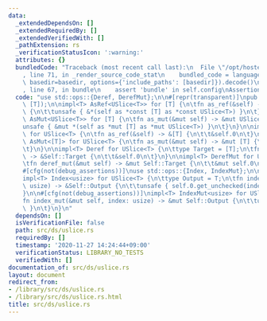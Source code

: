 ```yaml
---
data:
  _extendedDependsOn: []
  _extendedRequiredBy: []
  _extendedVerifiedWith: []
  _pathExtension: rs
  _verificationStatusIcon: ':warning:'
  attributes: {}
  bundledCode: "Traceback (most recent call last):\n  File \"/opt/hostedtoolcache/Python/3.9.1/x64/lib/python3.9/site-packages/onlinejudge_verify/documentation/build.py\"\
    , line 71, in _render_source_code_stat\n    bundled_code = language.bundle(stat.path,\
    \ basedir=basedir, options={'include_paths': [basedir]}).decode()\n  File \"/opt/hostedtoolcache/Python/3.9.1/x64/lib/python3.9/site-packages/onlinejudge_verify/languages/user_defined.py\"\
    , line 67, in bundle\n    assert 'bundle' in self.config\nAssertionError\n"
  code: "use std::ops::{Deref, DerefMut};\n\n#[repr(transparent)]\npub struct USlice<T>(pub\
    \ [T]);\n\nimpl<T> AsRef<USlice<T>> for [T] {\n\tfn as_ref(&self) -> &USlice<T>\
    \ {\n\t\tunsafe { &*(self as *const [T] as *const USlice<T>) }\n\t}\n}\n\nimpl<T>\
    \ AsMut<USlice<T>> for [T] {\n\tfn as_mut(&mut self) -> &mut USlice<T> {\n\t\t\
    unsafe { &mut *(self as *mut [T] as *mut USlice<T>) }\n\t}\n}\n\nimpl<T> AsRef<[T]>\
    \ for USlice<T> {\n\tfn as_ref(&self) -> &[T] {\n\t\t&self.0\n\t}\n}\n\nimpl<T>\
    \ AsMut<[T]> for USlice<T> {\n\tfn as_mut(&mut self) -> &mut [T] {\n\t\t&mut self.0\n\
    \t}\n}\n\nimpl<T> Deref for USlice<T> {\n\ttype Target = [T];\n\tfn deref(&self)\
    \ -> &Self::Target {\n\t\t&self.0\n\t}\n}\n\nimpl<T> DerefMut for USlice<T> {\n\
    \tfn deref_mut(&mut self) -> &mut Self::Target {\n\t\t&mut self.0\n\t}\n}\n\n\
    #[cfg(not(debug_assertions))]\nuse std::ops::{Index, IndexMut};\n\n#[cfg(not(debug_assertions))]\n\
    impl<T> Index<usize> for USlice<T> {\n\ttype Output = T;\n\tfn index(&self, index:\
    \ usize) -> &Self::Output {\n\t\tunsafe { self.0.get_unchecked(index) }\n\t}\n\
    }\n\n#[cfg(not(debug_assertions))]\nimpl<T> IndexMut<usize> for USlice<T> {\n\t\
    fn index_mut(&mut self, index: usize) -> &mut Self::Output {\n\t\tunsafe { self.0.get_unchecked_mut(index)\
    \ }\n\t}\n}\n"
  dependsOn: []
  isVerificationFile: false
  path: src/ds/uslice.rs
  requiredBy: []
  timestamp: '2020-11-27 14:24:44+09:00'
  verificationStatus: LIBRARY_NO_TESTS
  verifiedWith: []
documentation_of: src/ds/uslice.rs
layout: document
redirect_from:
- /library/src/ds/uslice.rs
- /library/src/ds/uslice.rs.html
title: src/ds/uslice.rs
---
```

